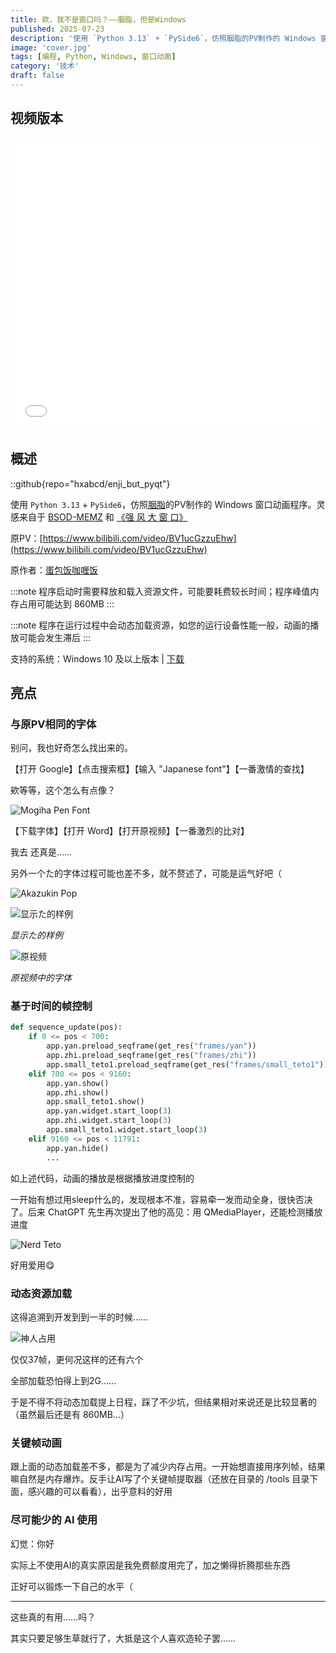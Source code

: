 ```yaml
---
title: 欸，我不是窗口吗？——胭脂，但是Windows
published: 2025-07-23
description: '使用 `Python 3.13` + `PySide6`，仿照胭脂的PV制作的 Windows 窗口动画程序。灵感来自于 BSOD-MEMZ 和 《强 风 大 窗 口》'
image: 'cover.jpg'
tags: [编程, Python, Windows, 窗口动画]
category: '技术'
draft: false 
---
```


## 视频版本

<iframe width="100%" height="468" src="//player.bilibili.com/player.html?bvid=BV18R8wzEEgR&p=1" scrolling="no" border="0" frameborder="no" framespacing="0" allowfullscreen="true"> </iframe>

## 概述

::github{repo="hxabcd/enji_but_pyqt"}

使用 `Python 3.13` + `PySide6`，仿照[胭脂](https://www.bilibili.com/video/BV1ucGzzuEhw/)的PV制作的 Windows 窗口动画程序。灵感来自于 [BSOD-MEMZ](https://github.com/BSOD-MEMZ) 和 [《强 风 大 窗 口》](https://github.com/SunnyDesignor/PowerfulWindSlickedBackHairCS-LX_Improve)

原PV：[https://www.bilibili.com/video/BV1ucGzzuEhw](https://www.bilibili.com/video/BV1ucGzzuEhw)

原作者：[蛋包饭咖喱饭](https://www.bilibili.com/video/BV1ucGzzuEhw/)

:::note
程序启动时需要释放和载入资源文件，可能要耗费较长时间；程序峰值内存占用可能达到 860MB
:::

:::note
程序在运行过程中会动态加载资源，如您的运行设备性能一般，动画的播放可能会发生滞后
:::

支持的系统：Windows 10 及以上版本 | [下载](https://github.com/hxabcd/enji_but_pyqt/releases)

## 亮点

### 与原PV相同的字体

别问，我也好奇怎么找出来的。

【打开 Google】【点击搜索框】【输入 "Japanese font"】【一番激情的查找】

欸等等，这个怎么有点像？

![Mogiha Pen Font](image1.png)

【下载字体】【打开 Word】【打开原视频】【一番激烈的比对】

我去 还真是……

另外一个た的字体过程可能也差不多，就不赘述了，可能是运气好吧（

![Akazukin Pop](image2.png)

![显示た的样例](image3.png)

*显示た的样例*

![原视频](image4.png)

*原视频中的字体*

### 基于时间的帧控制

```python title="main.py" {1, 2, 6, 13}
def sequence_update(pos):
    if 0 <= pos < 700:
        app.yan.preload_seqframe(get_res("frames/yan"))
        app.zhi.preload_seqframe(get_res("frames/zhi"))
        app.small_teto1.preload_seqframe(get_res("frames/small_teto1"))
    elif 700 <= pos < 9160:
        app.yan.show()
        app.zhi.show()
        app.small_teto1.show()
        app.yan.widget.start_loop(3)
        app.zhi.widget.start_loop(3)
        app.small_teto1.widget.start_loop(3)
    elif 9160 <= pos < 11791:
        app.yan.hide()
        ...
```

如上述代码，动画的播放是根据播放进度控制的

一开始有想过用sleep什么的，发现根本不准，容易牵一发而动全身，很快否决了。后来 ChatGPT 先生再次提出了他的高见：用 QMediaPlayer，还能检测播放进度

![Nerd Teto](nerd_teto.jpg)

好用爱用😋

### 动态资源加载

这得追溯到开发到到一半的时候……

![神人占用](image5.png)

仅仅37帧，更何况这样的还有六个

全部加载恐怕得上到2G……

于是不得不将动态加载提上日程，踩了不少坑，但结果相对来说还是比较显著的（虽然最后还是有 860MB...）

### 关键帧动画

跟上面的动态加载差不多，都是为了减少内存占用。一开始想直接用序列帧，结果嘛自然是内存爆炸。反手让AI写了个关键帧提取器（还放在目录的 /tools 目录下面，感兴趣的可以看看），出乎意料的好用

### 尽可能少的 AI 使用

幻觉：你好

实际上不使用AI的真实原因是我免费额度用完了，加之懒得折腾那些东西

正好可以锻炼一下自己的水平（

------

这些真的有用……吗？

其实只要足够生草就行了，大抵是这个人喜欢造轮子罢……
